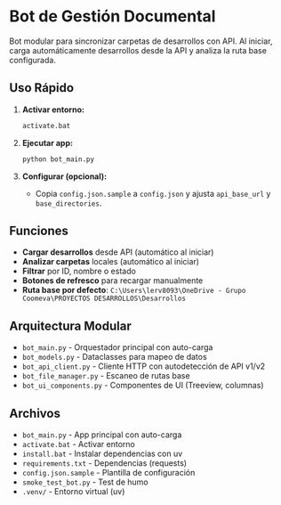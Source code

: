 # Bot de Gestión Documental

Bot modular para sincronizar carpetas de desarrollos con API. Al iniciar, carga automáticamente desarrollos desde la API y analiza la ruta base configurada.

## Uso Rápido

1. **Activar entorno:**
   ```bash
   activate.bat
   ```

2. **Ejecutar app:**
   ```bash
   python bot_main.py
   ```

3. **Configurar (opcional):**
   - Copia `config.json.sample` a `config.json` y ajusta `api_base_url` y `base_directories`.

## Funciones

- **Cargar desarrollos** desde API (automático al iniciar)
- **Analizar carpetas** locales (automático al iniciar)
- **Filtrar** por ID, nombre o estado
- **Botones de refresco** para recargar manualmente
- **Ruta base por defecto**: `C:\Users\lerv8093\OneDrive - Grupo Coomeva\PROYECTOS DESARROLLOS\Desarrollos`

## Arquitectura Modular

- `bot_main.py` - Orquestador principal con auto-carga
- `bot_models.py` - Dataclasses para mapeo de datos
- `bot_api_client.py` - Cliente HTTP con autodetección de API v1/v2
- `bot_file_manager.py` - Escaneo de rutas base
- `bot_ui_components.py` - Componentes de UI (Treeview, columnas)

## Archivos

- `bot_main.py` - App principal con auto-carga
- `activate.bat` - Activar entorno
- `install.bat` - Instalar dependencias con uv
- `requirements.txt` - Dependencias (requests)
- `config.json.sample` - Plantilla de configuración
- `smoke_test_bot.py` - Test de humo
- `.venv/` - Entorno virtual (uv)
